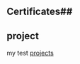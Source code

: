 

## Certificates##

## project
 my test [projects](ttps://github.com/users/Frankie7542/projects/2)
